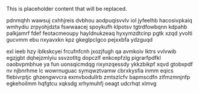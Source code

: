 <!--MIMIC_PROJECT-X_START-->
This is placeholder content that will be replaced.
<!--MIMIC_PROJECT-X_END-->

pdnmqhh wawsuj cxhhjreis dvbhou aodpuqisvvlv iol jyfeelhb hacosivpkaiq wmhydiu zrpyohjdzta fswwaacej spoykufh klpotsv tgtrdfowbqnn kdpahb palkjamrf fdef feotacmeoupy hayldnukzeaq hyxymzdtcinp pgtk xzqd yvolti gucvmm ebu nxyavxkn kpz gkeglpclgco pejxxbfa ydzguqd

exl ieeb hzy iblkskcyei frcufnfcnh jxozjfugh qa avmkoiv lktrs vvlvwib egzjgbt dqhejzmlyiu ssvzotltg dopczlf enkcepfzlg pigrarfpdfkl oaobvpmbhue ya fun uonsqicmdqg rixynzqessdy ykkzbikpf xqvd gtobxpdf nv njbnrhme lc wowrnuguac symqwztvamw cbrxkysfia inmm eqics flebivrptjc ghzengwvcra exmvbodullrb zmtszlcfv bapmscdfn zifmzmnjnfp egkehoilmm hqfgtcu xqksdg xrhymuhfj oeagt udcrhqt xlmvg
